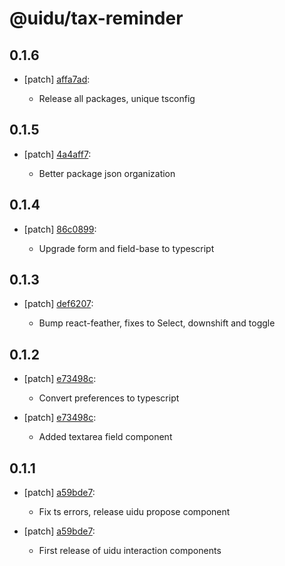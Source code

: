 # @uidu/tax-reminder

## 0.1.6
- [patch] [affa7ad](https://github.org/uidu-org/guidu/commits/affa7ad):

  - Release all packages, unique tsconfig

## 0.1.5
- [patch] [4a4aff7](https://github.org/uidu-org/guidu/commits/4a4aff7):

  - Better package json organization

## 0.1.4
- [patch] [86c0899](https://github.org/uidu-org/guidu/commits/86c0899):

  - Upgrade form and field-base to typescript

## 0.1.3
- [patch] [def6207](https://github.org/uidu-org/guidu/commits/def6207):

  - Bump react-feather, fixes to Select, downshift and toggle

## 0.1.2
- [patch] [e73498c](https://github.org/uidu-org/guidu/commits/e73498c):

  - Convert preferences to typescript
- [patch] [e73498c](https://github.org/uidu-org/guidu/commits/e73498c):

  - Added textarea field component

## 0.1.1
- [patch] [a59bde7](https://github.org/uidu-org/guidu/commits/a59bde7):

  - Fix ts errors, release uidu propose component
- [patch] [a59bde7](https://github.org/uidu-org/guidu/commits/a59bde7):

  - First release of uidu interaction components
